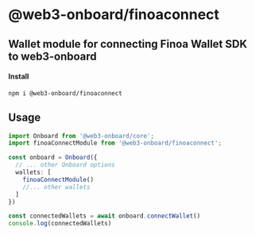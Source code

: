# @web3-onboard/finoaconnect

## Wallet module for connecting Finoa Wallet SDK to web3-onboard

#### Install

`npm i @web3-onboard/finoaconnect`

## Usage

```typescript
import Onboard from '@web3-onboard/core';
import finoaConnectModule from '@web3-onboard/finoaconnect';

const onboard = Onboard({
  // ... other Onboard options
  wallets: [
    finoaConnectModule()
    //... other wallets
  ]
})

const connectedWallets = await onboard.connectWallet()
console.log(connectedWallets)
```
